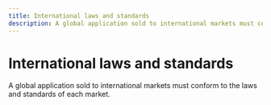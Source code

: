 ```yaml
---
title: International laws and standards
description: A global application sold to international markets must conform to the laws and standards of each market.
---
```


# International laws and standards

A global application sold to international markets must conform to the laws and standards of each market.
